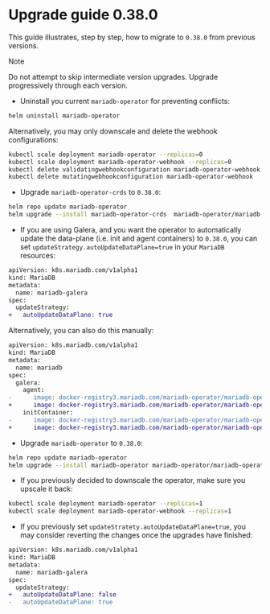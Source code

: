 # Upgrade guide 0.38.0

This guide illustrates, step by step, how to migrate to `0.38.0` from previous versions. 

> [!NOTE]  
> Do not attempt to skip intermediate version upgrades. Upgrade progressively through each version.

- Uninstall you current `mariadb-operator` for preventing conflicts:
```bash
helm uninstall mariadb-operator
```
Alternatively, you may only downscale and delete the webhook configurations:
```bash
kubectl scale deployment mariadb-operator --replicas=0
kubectl scale deployment mariadb-operator-webhook --replicas=0
kubectl delete validatingwebhookconfiguration mariadb-operator-webhook
kubectl delete mutatingwebhookconfiguration mariadb-operator-webhook
```

- Upgrade `mariadb-operator-crds` to `0.38.0`:

```bash
helm repo update mariadb-operator
helm upgrade --install mariadb-operator-crds  mariadb-operator/mariadb-operator-crds --version 0.38.0
```

- If you are using Galera, and you want the operator to automatically update the data-plane (i.e. init and agent containers) to `0.38.0`, you can set `updateStrategy.autoUpdateDataPlane=true` in your `MariaDB` resources:

```diff
apiVersion: k8s.mariadb.com/v1alpha1
kind: MariaDB
metadata:
  name: mariadb-galera
spec:
  updateStrategy:
+   autoUpdateDataPlane: true
```

Alternatively, you can also do this manually:

```diff
apiVersion: k8s.mariadb.com/v1alpha1
kind: MariaDB
metadata:
  name: mariadb
spec:
  galera:
    agent:
-      image: docker-registry3.mariadb.com/mariadb-operator/mariadb-operator:0.37.1
+      image: docker-registry3.mariadb.com/mariadb-operator/mariadb-operator:0.38.0
    initContainer:
-      image: docker-registry3.mariadb.com/mariadb-operator/mariadb-operator:0.37.1
+      image: docker-registry3.mariadb.com/mariadb-operator/mariadb-operator:0.38.0
```

-  Upgrade `mariadb-operator` to `0.38.0`:
```bash 
helm repo update mariadb-operator
helm upgrade --install mariadb-operator mariadb-operator/mariadb-operator --version 0.38.0 
```

- If you previously decided to downscale the operator, make sure you upscale it back:
```bash
kubectl scale deployment mariadb-operator --replicas=1
kubectl scale deployment mariadb-operator-webhook --replicas=1
```

- If you previously set `updateStratety.autoUpdateDataPlane=true`, you may consider reverting the changes once the upgrades have finished:

```diff
apiVersion: k8s.mariadb.com/v1alpha1
kind: MariaDB
metadata:
  name: mariadb-galera
spec:
  updateStrategy:
+   autoUpdateDataPlane: false
-   autoUpdateDataPlane: true
```
